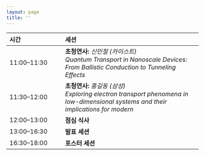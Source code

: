 ```yaml
---
layout: page
title: ''
---
```


<table style="width: 100%; border-collapse: collapse;">
  <thead>
    <tr>
      <th style="width: 130px; text-align: left;">시간</th>
      <th style="text-align: left;">세션</th>
    </tr>
  </thead>
  <tbody>
    <tr>
      <td>11:00–11:30</td>
      <td><strong>초청연사:</strong> <em>신민철 (카이스트)</em><br>
          <span style="font-style: italic;">Quantum Transport in Nanoscale Devices: From Ballistic Conduction to Tunneling Effects</span>
      </td>
    </tr>
    <tr>
      <td>11:30–12:00</td>
      <td><strong>초청연사:</strong> <em>홍길동 (삼성)</em><br>
          <span style="font-style: italic;">Exploring electron transport phenomena in low-dimensional systems and their implications for modern</span>
      </td>
    </tr>
    <tr>
      <td>12:00–13:00</td>
      <td><strong>점심 식사</strong></td>
    </tr>
    <tr>
      <td>13:00–16:30</td>
      <td><strong>발표 세션</strong></td>
    </tr>
    <tr>
      <td>16:30–18:00</td>
      <td><strong>포스터 세션</strong></td>
    </tr>
  </tbody>
</table>
